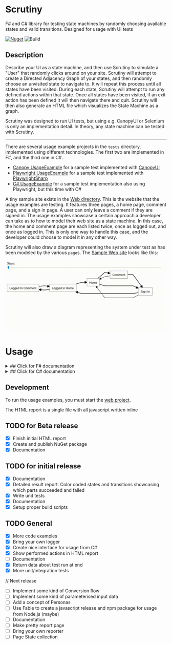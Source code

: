 # Scrutiny

F# and C# library for testing state machines by randomly choosing available states and valid transitions. Designed for usage with UI tests

[![Nuget](https://img.shields.io/nuget/vpre/scrutiny?color=blue&style=for-the-badge)](https://www.nuget.org/packages/Scrutiny/) ![Build](https://github.com/kaeedo/Scrutiny/workflows/Build/badge.svg?branch=master)

## Description
Describe your UI as a state machine, and then use Scrutiny to simulate a "User" that randomly clicks around on your site.
Scrutiny will attempt to create a Directed Adjacency Graph of your states, and then randomly choose an unvisited state to navigate to.
It will repeat this process until all states have been visited.
During each state, Scrutiny will attempt to run any defined actions within that state.
Once all states have been visited, if an exit action has been defined it will then navigate there and quit.
Scrutiny will then also generate an HTML file which visualizes the State Machine as a graph.

Scrutiny was designed to run UI tests, but using e.g. CanopyUI or Selenium is only an implementation detail. In theory, any state machine can be tested with Scrutiny.

---

There are several usage example projects in the `tests` directory, implemented using different technologies. The first two are implemented in F#, and the third one in C#.

* [Canopy UsageExample](tests/UsageExample.Canopy) for a sample test implemented with [CanopyUI](https://github.com/lefthandedgoat/canopy)
* [Playwright UsageExample](tests/UsageExample.Playwright) for a sample test implemented with [PlaywrightSharp](https://github.com/microsoft/playwright-sharp)
* [C# UsageExample](tests/UsageExample.CSharp) for a sample test implementation also using Playwright, but this time with C#

A tiny sample site exists in the [Web directory](tests/Web). This is the website that the usage examples are testing. It features three pages, a home page, comment page, and a sign in page. A user can only leave a comment if they are signed in.
The usage examples showcase a certain approach a developer can take as to how to model their web site as a state machine. In this case, the home and comment page are each listed twice, once as logged out, and once as logged in.
This is only one way to handle this case, and the developer could choose to model it in any other way.

Scrutiny will also draw a diagram representing the system under test as has been modeled by the various `page`s. The [Sample Web site](tests/Web) looks like this:

![SUT sample report](images/scrutinyDemo.gif)

# Usage

<details>
  <summary>## Click for F# documentation</summary>
  
Define one `page` object for each state in your UI. A state can be anything from a page, or an individual modal, or the same page as a different state, but altered, for example a logged in user.
A `page` looks like this:

    let loggedInComment = fun (globalState: GlobalState) ->
        page {
            name "Logged In Comment"

            localState (LoggedInComment())

            onEnter (fun ls ->
                printfn "Checking on page comment"
                // Do something with LocalState e.g. set the HomeLink property
                ls.HomeLink <- "#home"
                "#header" == "Comments"
            )

            onExit (fun _ ->
                printfn "Exiting comment"
            )

            transition ((fun ls -> click ls.HomeLink) ==> home)
            transition ((fun _ -> click "#signin") ==> signIn)

            action (fun _ -> () /*do something on the page*/)
            action (fun _ -> () /*do something else on the page*/)

            exitAction (fun _ -> () /*final action to perform before exiting the test*/)
        }

The `name` must be unique. Any number of `transition`s and any number of `action`s can be defined.
The `exitAction` is optional, and multiple `page`s can have an `exitAction`. If multiple are defined, Scrutiny will randomly choose one to perform.

The `GlobalState` in the example is any type defined in your test that you can use to pass data between states, e.g. `Username` or `IsLoggedIn`

The `LocalState` is specific to a state, and is constructed each time that state is visited. It's optional, but when set, all functions will have access to the local state via the function parameter. In the above example, `localState` is defined as:

    type LoggedInComment() =
        member val Comment = String.Empty with get, set


### Configuration
Some things can be configured via `ScrutinyConfig`. The default config is:

    { ScrutinyConfig.Seed = Environment.TickCount
      MapOnly = false
      ComprehensiveActions = true
      ComprehensiveStates = true
      ScrutinyResultFilePath = Directory.GetCurrentDirectory() + "/ScrutinyResult.html"
      Logger = printfn "%s" }

`Seed` is printed during each test to be able to recreate a specific test run.
`MapOnly` won't run the test at all, but only generate the HTML Graph report.
`ComprehensiveActions` will run ALL defined actions anytime it enters a state with actions defined. If false, it will run a random subset of actions.
`ComprehensiveStates` will visit ALL states in the state machine. If this is false, then it will visit at least half of all states before randomly quitting.
`ScrutinyResultFilePath` is the directory and specified file name that the generated HTML report will be saved in
`Logger` is how individual messages from scrutiny will be logged. The signature is `string -> unit`. This is useful for things like XUnit that bring their own console logging mechanism, or if you wanted to integrate a larger logging framework.

To actually run the test, call the `scrutinize` function with your entry state, config, and global state object. e.g.

    // Sample Global State. This can be anything, and all page states will receive the same instance
    type GlobalState() =
        member val IsSignedIn = false with get, set
        member val Username = "MyUsername" with get, set
        member val Number = 42

    [<EntryPoint>]
    let main argv =
        let options = FirefoxOptions()
        do options.AddAdditionalCapability("acceptInsecureCerts", true, true)

        use ff = new FirefoxDriver(options)
        let currentDirectory = DirectoryInfo(Directory.GetCurrentDirectory())

        let config =
            { ScrutinyConfig.Default with
                  Seed = 553931187
                  MapOnly = false
                  ComprehensiveActions = true
                  ComprehensiveStates = true
                  ScrutinyResultFilePath = currentDirectory.Parent.Parent.Parent.FullName + "/myResult.html" }

        // Start tests. In this case we're using CanopyUI, but can be any test runner e.g. XUnit or Expecto
        // Start CanopyUI tests
        "Scrutiny" &&& fun _ ->
            printfn "opening url"
            url "https://localhost:5001/home"

            let gs = GlobalState()

            // The call to start Scrutiny, and construct a graph and "click" through all states
            scrutinize config gs home
            // or
            // scrutinizeWithDefaultConfig gs home

        switchTo ff
        pin canopy.types.direction.Right

        run()
        quit ff

        0

#### Important note for F# users
As the transitions ultimately depict a cyclic graph, it is necessary to declare module or namespace as recursive so that pages defined later can be referenced by pages earlier. Note the usage of the `rec` keyword.
e.g.:

    module rec MyPages =
        let firstPage = fun (globalState: GlobalState) ->
            page {
                name "First Page"
                transition ((fun () -> click "#second") ==> secondPage)
            }

        let secondPage = fun (globalState: GlobalState) ->
            page {
                name "Second Page"
                transition ((fun () -> click "#first") ==> firstPage)
            }

</details>

<details>
  <summary>## Click for C# documentation</summary>

Define one class for each state in your UI, and decorate it with the `PageState` attribute. A state can be anything from a page, or an individual modal, or the same page as a different state, but altered, for example a logged in user.
A `PageState` could look like this:

    using Scrutiny.CSharp;

    [PageState]
    public class LoggedInComment
    {
        private readonly GlobalState globalState;
        private string localComment = string.Empty;

        public LoggedInComment(GlobalState globalState)
        {
            // Construct anything necessary.
            // The constructor is called everytime Scrutiny navigates to this state
        }

        [OnEnter]
        public void OnEnter()
        {
            // Do something when scrutiny enters this state
            // Can optionally be async/await
            // Can only define one
        }

        [Action]
        public async Task WriteComments()
        {
            // Do something on the page
            // Can optionally be non-async
            // Define any number of these
        }

        [OnExit]
        public void OnExit()
        {
            // Do something when scrutiny exits this state
            // Can optionally be async/await
            // Can only define one
        }

        [ExitAction]
        public async Task ExitAction()
        {
            // One exit actions amongst all page states is chosen
            // Define any number of these
            // Can optionally be non-async
        }

        [TransitionTo(nameof(AnotherState))]
        public void TransitionToAnotherState()
        {
            // Code to perform state transition
            // Define any number of these
            // Can optionally be async/await
        }
    }

Available attriutes are:
`PageState` This decorates the class. Scrutiny will search for all `PageState`s within an assembly.
`OnEnter` Only one allowed per class. This method will be run anytime Scrutiny enters this state.
`OnExit` Only one allowed per class. This method will be run anytime Scrutiny exits this state.
`ExitAction` Once Scrutiny is done navigating through the states and actions, it will randomly choose a single exit action out of all defined exit actions to exit the state machine.
`Action` These are any actions that are performed within a state, and then stay in the same state.
`TransitionTo(string)` These are any methods that perform state transitions. Pass the name of another `PageState` to tell Scrutiny where the transition goes to.

### Configuration
Some things can be configured via the `Scrutiny.CSharp.Configuration.Configuration` POCO. The default config is:

    Seed = Environment.TickCount
    MapOnly = false
    ComprehensiveActions = true
    ComprehensiveStates = true
    ScrutinyResultFilePath = Directory.GetCurrentDirectory() + "/ScrutinyResult.html"
    Logger = (Action<string>)((s) => Console.WriteLine(s))

`Seed` is printed during each test to be able to recreate a specific test run.
`MapOnly` won't run the test at all, but only generate the HTML Graph report.
`ComprehensiveActions` will run ALL defined actions anytime it enters a state with actions defined. If false, it will run a random subset of actions.
`ComprehensiveStates` will visit ALL states in the state machine. If this is false, then it will visit at least half of all states before randomly quitting.
`ScrutinyResultFilePath` is the directory and specified file name that the generated HTML report will be saved in
`Logger` is how individual messages from scrutiny will be logged. This is useful for things like XUnit that bring their own console logging mechanism, or if you wanted to integrate a larger logging framework.

To actually run the test, call the `Scrutiny.CSharp.Scrutinize.Start<Home>(gs, config)` method. It takes your entry state as a generic type argument, and a constructed global state object as well as your config as parameters.

    using Scrutiny.CSharp;

    [Fact]
    public async Task WithAttrs()
    {
        var browser = await playwright.Firefox.LaunchAsync(headless: false);
        var context = await browser.NewContextAsync(ignoreHTTPSErrors: true);
        var page = await context.NewPageAsync();

        await page.GoToAsync("https://127.0.0.1:5001/home");

        var config = new Configuration
        {
            Seed = 553931187,
            MapOnly = false,
            ComprehensiveActions = true,
            ComprehensiveStates = true
        };

        var gs = new GlobalState(page, outputHelper);
        var result = Scrutinize.Start<Home>(gs, config);

        Assert.Equal(7, result.Steps.Count());
        Assert.Equal(5, result.Graph.Count());
    }

The global state can be any class you want it to be. Scrutiny will pass the instance that is passed into the start around to each `PageState` it visits.
At the end of the run, Scrutiny will return an object which contains some information about your test run, such as the size of the graph, as well as number of steps taken throughout the process.
It looks like this:


</details>

## Development
To run the usage examples, you must start the [web project](tests/Web).

The HTML report is a single file with all javascript written inline

## TODO for Beta release
- [x] Finish initial HTML report
- [x] Create and publish NuGet package
- [x] Documentation

## TODO for initial release
- [x] Documentation
- [x] Detailed result report. Color coded states and transitions showcasing which parts succeeded and failed
- [x] Write unit tests
- [x] Documentation
- [x] Setup proper build scripts

## TODO General
- [x] More code examples
- [x] Bring your own logger
- [x] Create nice interface for usage from C#
- [x] Show performed actions in HTML report
- [ ] Documentation
- [x] Return data about test run at end
- [x] More unit/integration tests

// Next release

- [ ] Implement some kind of Conversion flow
- [ ] Implement some kind of parameterised input data
- [ ] Add a concept of Personas
- [ ] Use Fable to create a javascript release and npm package for usage from Node.js (maybe)
- [ ] Documentation
- [ ] Make pretty report page
- [ ] Bring your own reporter
- [ ] Page State collection
